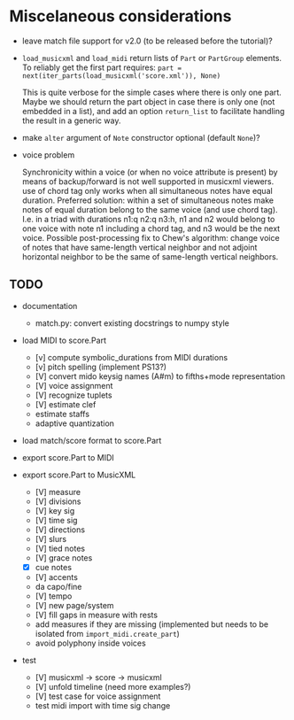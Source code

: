 Miscelaneous considerations
===========================

- leave match file support for v2.0 (to be released before the tutorial)?

- `load_musicxml` and `load_midi` return lists of `Part` or `PartGroup` elements. To reliably get the first part requires:
    `part = next(iter_parts(load_musicxml('score.xml')), None)`

    This is quite verbose for the simple cases where there is only one
    part. Maybe we should return the part object in case there is only one (not
    embedded in a list), and add an option `return_list` to facilitate handling
    the result in a generic way.

- make `alter` argument of `Note` constructor optional (default `None`)?

- voice problem
  
  Synchronicity within a voice (or when no voice attribute is present) by means of backup/forward is not well supported in musicxml viewers. use of chord tag only works when all simultaneous notes have equal duration.
  Preferred solution: within a set of simultaneous notes make notes of equal duration belong to the same voice (and use chord tag). I.e. in a triad with durations n1:q n2:q n3:h, n1 and n2 would belong to one voice with note n1 including a chord tag, and n3 would be the next voice. Possible post-processing fix to Chew's algorithm: change voice of notes that have same-length vertical neighbor and not adjoint horizontal neighbor to be the same of same-length vertical neighbors.

TODO
----

  - documentation
    - match.py: convert existing docstrings to numpy style

  - load MIDI to score.Part
    - [v] compute symbolic_durations from MIDI durations
    - [v] pitch spelling (implement PS13?)
    - [V] convert mido keysig names (A#m) to fifths+mode representation
    - [V] voice assignment
    - [V] recognize tuplets
    - [V] estimate clef
    - estimate staffs
    - adaptive quantization
    
  - load match/score format to score.Part

  - export score.Part to MIDI

  - export score.Part to MusicXML
    - [V] measure
    - [V] divisions
    - [V] key sig
    - [V] time sig
    - [V] directions
	- [V] slurs
	- [V] tied notes
	- [V] grace notes
    - [X] cue notes 
	- [V] accents
    - da capo/fine
    - [V] tempo
    - [V] new page/system
    - [V] fill gaps in measure with rests
    - add measures if they are missing (implemented but needs to be isolated from `import_midi.create_part`)
    - avoid polyphony inside voices
    
 - test
     - [V] musicxml -> score -> musicxml
     - [V] unfold timeline (need more examples?)
     - [V] test case for voice assignment
     - test midi import with time sig change
     

